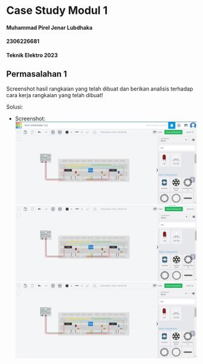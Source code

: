 # Case Study Modul 1
#### Muhammad Pirel Jenar Lubdhaka
#### 2306226681
#### Teknik Elektro 2023

## Permasalahan 1
Screenshot hasil rangkaian yang telah dibuat dan berikan analisis terhadap cara kerja rangkaian yang telah dibuat! 

Solusi:
* Screenshot:
![Rangkaian_AndState](https://github.com/pirel624/Dasar_Sistem_Digital/blob/7c25670e59bd2f8524e3f741e29b17b08e595d9f/Rangkaian_AndState.png)
![Rangkaian_OrState](https://github.com/pirel624/Dasar_Sistem_Digital/blob/7c25670e59bd2f8524e3f741e29b17b08e595d9f/Rangkaian_OrState.png)
![Rangkaian_AndOrState](https://github.com/pirel624/Dasar_Sistem_Digital/blob/7c25670e59bd2f8524e3f741e29b17b08e595d9f/Rangkaian_AndOrState.png)

